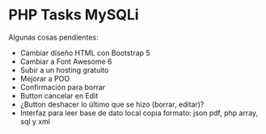 # PHP Tasks MySQLi

Algunas cosas pendientes:

- Cambiar diseño HTML con Bootstrap 5
- Cambiar a Font Awesome 6
- Subir a un hosting gratuito
- Mejorar a POO
- Confirmación para borrar
- Button cancelar en Edit
- ¿Button deshacer lo último que se hizo (borrar, editar)?
- Interfaz para leer base de dato local copia formato: json pdf, php array, sql y xml